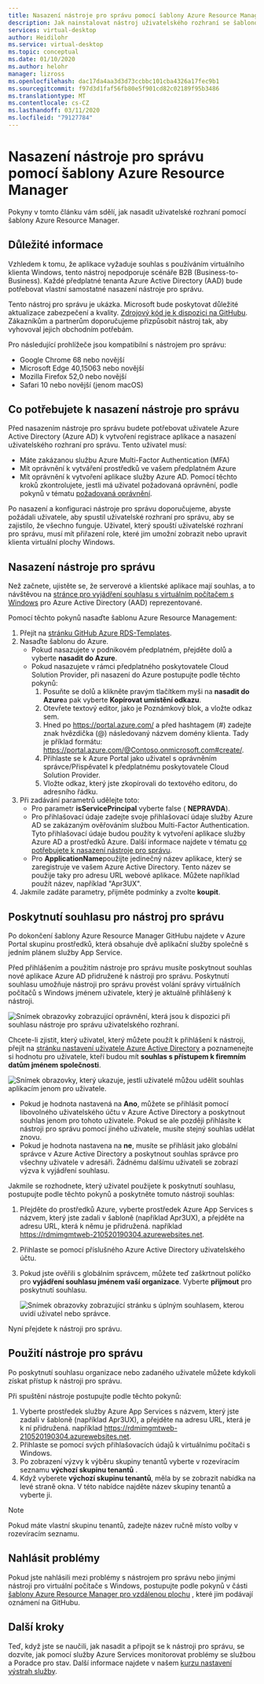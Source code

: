 ```yaml
---
title: Nasazení nástroje pro správu pomocí šablony Azure Resource Manager – Azure
description: Jak nainstalovat nástroj uživatelského rozhraní se šablonou Azure Resource Manager pro správu prostředků virtuálních klientů Windows
services: virtual-desktop
author: Heidilohr
ms.service: virtual-desktop
ms.topic: conceptual
ms.date: 01/10/2020
ms.author: helohr
manager: lizross
ms.openlocfilehash: dac17da4aa3d3d73ccbbc101cba4326a17fec9b1
ms.sourcegitcommit: f97d3d1faf56fb80e5f901cd82c02189f95b3486
ms.translationtype: MT
ms.contentlocale: cs-CZ
ms.lasthandoff: 03/11/2020
ms.locfileid: "79127784"
---
```

# <a name="deploy-a-management-tool-with-an-azure-resource-manager-template"></a>Nasazení nástroje pro správu pomocí šablony Azure Resource Manager

Pokyny v tomto článku vám sdělí, jak nasadit uživatelské rozhraní pomocí šablony Azure Resource Manager.

## <a name="important-considerations"></a>Důležité informace

Vzhledem k tomu, že aplikace vyžaduje souhlas s používáním virtuálního klienta Windows, tento nástroj nepodporuje scénáře B2B (Business-to-Business). Každé předplatné tenanta Azure Active Directory (AAD) bude potřebovat vlastní samostatné nasazení nástroje pro správu.

Tento nástroj pro správu je ukázka. Microsoft bude poskytovat důležité aktualizace zabezpečení a kvality. [Zdrojový kód je k dispozici na GitHubu](https://github.com/Azure/RDS-Templates/tree/master/wvd-templates/wvd-management-ux/deploy). Zákazníkům a partnerům doporučujeme přizpůsobit nástroj tak, aby vyhovoval jejich obchodním potřebám.

Pro následující prohlížeče jsou kompatibilní s nástrojem pro správu:
- Google Chrome 68 nebo novější
- Microsoft Edge 40,15063 nebo novější
- Mozilla Firefox 52,0 nebo novější
- Safari 10 nebo novější (jenom macOS)

## <a name="what-you-need-to-deploy-the-management-tool"></a>Co potřebujete k nasazení nástroje pro správu

Před nasazením nástroje pro správu budete potřebovat uživatele Azure Active Directory (Azure AD) k vytvoření registrace aplikace a nasazení uživatelského rozhraní pro správu. Tento uživatel musí:

- Máte zakázanou službu Azure Multi-Factor Authentication (MFA)
- Mít oprávnění k vytváření prostředků ve vašem předplatném Azure
- Mít oprávnění k vytvoření aplikace služby Azure AD. Pomocí těchto kroků zkontrolujete, jestli má uživatel požadovaná oprávnění, podle pokynů v tématu [požadovaná oprávnění](../active-directory/develop/howto-create-service-principal-portal.md#required-permissions).

Po nasazení a konfiguraci nástroje pro správu doporučujeme, abyste požádali uživatele, aby spustil uživatelské rozhraní pro správu, aby se zajistilo, že všechno funguje. Uživatel, který spouští uživatelské rozhraní pro správu, musí mít přiřazení role, které jim umožní zobrazit nebo upravit klienta virtuální plochy Windows.

## <a name="deploy-the-management-tool"></a>Nasazení nástroje pro správu

Než začnete, ujistěte se, že serverové a klientské aplikace mají souhlas, a to návštěvou na [stránce pro vyjádření souhlasu s virtuálním počítačem s Windows](https://rdweb.wvd.microsoft.com) pro Azure Active Directory (AAD) reprezentované.

Pomocí těchto pokynů nasaďte šablonu Azure Resource Management:

1. Přejít na [stránku GitHub Azure RDS-Templates](https://github.com/Azure/RDS-Templates/tree/master/wvd-templates/wvd-management-ux/deploy).
2. Nasaďte šablonu do Azure.
    - Pokud nasazujete v podnikovém předplatném, přejděte dolů a vyberte **nasadit do Azure**. 
    - Pokud nasazujete v rámci předplatného poskytovatele Cloud Solution Provider, při nasazení do Azure postupujte podle těchto pokynů:
        1. Posuňte se dolů a klikněte pravým tlačítkem myši na **nasadit do Azure**a pak vyberte **Kopírovat umístění odkazu**.
        2. Otevřete textový editor, jako je Poznámkový blok, a vložte odkaz sem.
        3. Hned po <https://portal.azure.com/> a před hashtagem (#) zadejte znak hvězdička (@) následovaný názvem domény klienta. Tady je příklad formátu: <https://portal.azure.com/@Contoso.onmicrosoft.com#create/>.
        4. Přihlaste se k Azure Portal jako uživatel s oprávněním správce/Přispěvatel k předplatnému poskytovatele Cloud Solution Provider.
        5. Vložte odkaz, který jste zkopírovali do textového editoru, do adresního řádku.
3. Při zadávání parametrů udělejte toto:
    - Pro parametr **isServicePrincipal** vyberte false ( **NEPRAVDA**).
    - Pro přihlašovací údaje zadejte svoje přihlašovací údaje služby Azure AD se zakázaným ověřováním službou Multi-Factor Authentication. Tyto přihlašovací údaje budou použity k vytvoření aplikace služby Azure AD a prostředků Azure. Další informace najdete v tématu [co potřebujete k nasazení nástroje pro správu](#what-you-need-to-deploy-the-management-tool).
    - Pro **ApplicationName**použijte jedinečný název aplikace, který se zaregistruje ve vašem Azure Active Directory. Tento název se použije taky pro adresu URL webové aplikace. Můžete například použít název, například "Apr3UX".
4. Jakmile zadáte parametry, přijměte podmínky a zvolte **koupit**.

## <a name="provide-consent-for-the-management-tool"></a>Poskytnutí souhlasu pro nástroj pro správu

Po dokončení šablony Azure Resource Manager GitHubu najdete v Azure Portal skupinu prostředků, která obsahuje dvě aplikační služby společně s jedním plánem služby App Service.

Před přihlášením a použitím nástroje pro správu musíte poskytnout souhlas nové aplikace Azure AD přidružené k nástroji pro správu. Poskytnutí souhlasu umožňuje nástroji pro správu provést volání správy virtuálních počítačů s Windows jménem uživatele, který je aktuálně přihlášený k nástroji.

![Snímek obrazovky zobrazující oprávnění, která jsou k dispozici při souhlasu nástroje pro správu uživatelského rozhraní.](media/management-ui-delegated-permissions.png)

Chcete-li zjistit, který uživatel, který můžete použít k přihlášení k nástroji, přejít na [stránku nastavení uživatele Azure Active Directory](https://portal.azure.com/#blade/Microsoft_AAD_IAM/StartboardApplicationsMenuBlade/UserSettings/menuId/) a poznamenejte si hodnotu pro uživatele, kteří budou mít **souhlas s přístupem k firemním datům jménem společnosti**.

![Snímek obrazovky, který ukazuje, jestli uživatelé můžou udělit souhlas aplikacím jenom pro uživatele.](media/management-ui-user-consent-allowed.png)

- Pokud je hodnota nastavená na **Ano**, můžete se přihlásit pomocí libovolného uživatelského účtu v Azure Active Directory a poskytnout souhlas jenom pro tohoto uživatele. Pokud se ale později přihlásíte k nástroji pro správu pomocí jiného uživatele, musíte stejný souhlas udělat znovu.
- Pokud je hodnota nastavena na **ne**, musíte se přihlásit jako globální správce v Azure Active Directory a poskytnout souhlas správce pro všechny uživatele v adresáři. Žádnému dalšímu uživateli se zobrazí výzva k vyjádření souhlasu.


Jakmile se rozhodnete, který uživatel použijete k poskytnutí souhlasu, postupujte podle těchto pokynů a poskytněte tomuto nástroji souhlas:

1. Přejděte do prostředků Azure, vyberte prostředek Azure App Services s názvem, který jste zadali v šabloně (například Apr3UX), a přejděte na adresu URL, která k němu je přidružená. například <https://rdmimgmtweb-210520190304.azurewebsites.net>.
2. Přihlaste se pomocí příslušného Azure Active Directory uživatelského účtu.
3. Pokud jste ověřili s globálním správcem, můžete teď zaškrtnout políčko pro **vyjádření souhlasu jménem vaší organizace**. Vyberte **přijmout** pro poskytnutí souhlasu.
   
   ![Snímek obrazovky zobrazující stránku s úplným souhlasem, kterou uvidí uživatel nebo správce.](media/management-ui-consent-page.png)

Nyní přejdete k nástroji pro správu.

## <a name="use-the-management-tool"></a>Použití nástroje pro správu

Po poskytnutí souhlasu organizace nebo zadaného uživatele můžete kdykoli získat přístup k nástroji pro správu.

Při spuštění nástroje postupujte podle těchto pokynů:

1. Vyberte prostředek služby Azure App Services s názvem, který jste zadali v šabloně (například Apr3UX), a přejděte na adresu URL, která je k ní přidružená. například <https://rdmimgmtweb-210520190304.azurewebsites.net>.
2. Přihlaste se pomocí svých přihlašovacích údajů k virtuálnímu počítači s Windows.
3. Po zobrazení výzvy k výběru skupiny tenantů vyberte v rozevíracím seznamu **výchozí skupinu tenantů** .
4. Když vyberete **výchozí skupinu tenantů**, měla by se zobrazit nabídka na levé straně okna. V této nabídce najděte název skupiny tenantů a vyberte ji.
  
  > [!NOTE]
  > Pokud máte vlastní skupinu tenantů, zadejte název ručně místo volby v rozevíracím seznamu.

## <a name="report-issues"></a>Nahlásit problémy

Pokud jste nahlásili mezi problémy s nástrojem pro správu nebo jinými nástroji pro virtuální počítače s Windows, postupujte podle pokynů v části [šablony Azure Resource Manager pro vzdálenou plochu](https://github.com/Azure/RDS-Templates/blob/master/README.md) , které jim podávají oznámení na GitHubu.

## <a name="next-steps"></a>Další kroky

Teď, když jste se naučili, jak nasadit a připojit se k nástroji pro správu, se dozvíte, jak pomocí služby Azure Services monitorovat problémy se službou a Poradce pro stav. Další informace najdete v našem [kurzu nastavení výstrah služby](./set-up-service-alerts.md).